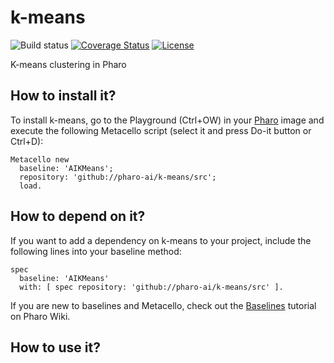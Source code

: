 # k-means

![Build status](https://github.com/pharo-ai/k-means/workflows/CI/badge.svg)
[![Coverage Status](https://coveralls.io/repos/github/pharo-ai/k-means/badge.svg?branch=master)](https://coveralls.io/github/pharo-ai/k-means?branch=master)
[![License](https://img.shields.io/badge/license-MIT-blue.svg)](https://raw.githubusercontent.com/pharo-ai/KMeans/master/LICENSE)

K-means clustering in Pharo

## How to install it?

To install k-means, go to the Playground (Ctrl+OW) in your [Pharo](https://pharo.org/) image and execute the following Metacello script (select it and press Do-it button or Ctrl+D):

```Smalltalk
Metacello new
  baseline: 'AIKMeans';
  repository: 'github://pharo-ai/k-means/src';
  load.
```

## How to depend on it?

If you want to add a dependency on k-means to your project, include the following lines into your baseline method:

```Smalltalk
spec
  baseline: 'AIKMeans'
  with: [ spec repository: 'github://pharo-ai/k-means/src' ].
```

If you are new to baselines and Metacello, check out the [Baselines](https://github.com/pharo-open-documentation/pharo-wiki/blob/master/General/Baselines.md) tutorial on Pharo Wiki.

## How to use it?
